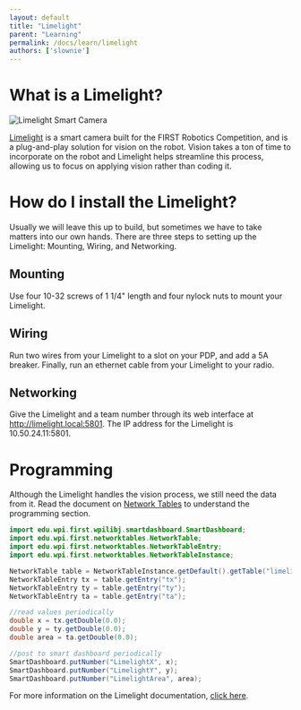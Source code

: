```yaml
---
layout: default
title: "Limelight"
parent: "Learning"
permalink: /docs/learn/limelight
authors: ['slownie']
---
```


# What is a Limelight?
![Limelight Smart Camera]({{site.baseurl}}/assets/img/limelight.jpg)

[Limelight](https://limelightvision.io/) is a smart camera built for the FIRST Robotics Competition, and is a plug-and-play solution for vision on the robot. Vision takes a ton of time to incorporate on the robot and Limelight helps streamline this process, allowing us to focus on applying vision rather than coding it.

# How do I install the Limelight?
Usually we will leave this up to build, but sometimes we have to take matters into our own hands. There are three steps to setting up the Limelight: Mounting, Wiring, and Networking.

## Mounting
Use four 10-32 screws of 1 1/4" length and four nylock nuts to mount your Limelight.

## Wiring
Run two wires from your Limelight to a slot on your PDP, and add a 5A breaker. Finally, run an ethernet cable from your Limelight to your radio.

## Networking
Give the Limelight and a team number through its web interface at http://limelight.local:5801. The IP address for the Limelight is 10.50.24.11:5801.

# Programming
Although the Limelight handles the vision process, we still need the data from it. Read the document on [Network Tables](/docs/learn/networking-tables) to understand the programming section.

``` java
import edu.wpi.first.wpilibj.smartdashboard.SmartDashboard;
import edu.wpi.first.networktables.NetworkTable;
import edu.wpi.first.networktables.NetworkTableEntry;
import edu.wpi.first.networktables.NetworkTableInstance;

NetworkTable table = NetworkTableInstance.getDefault().getTable("limelight");
NetworkTableEntry tx = table.getEntry("tx");
NetworkTableEntry ty = table.getEntry("ty");
NetworkTableEntry ta = table.getEntry("ta");

//read values periodically
double x = tx.getDouble(0.0);
double y = ty.getDouble(0.0);
double area = ta.getDouble(0.0);

//post to smart dashboard periodically
SmartDashboard.putNumber("LimelightX", x);
SmartDashboard.putNumber("LimelightY", y);
SmartDashboard.putNumber("LimelightArea", area);
```
For more information on the Limelight documentation, [click here]({http://docs.limelightvision.io/en/latest/}).

